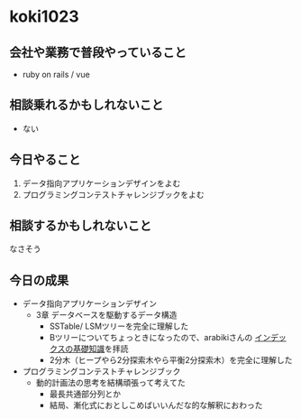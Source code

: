 # koki1023

## 会社や業務で普段やっていること

- ruby on rails / vue

## 相談乗れるかもしれないこと

- ない

## 今日やること

1. データ指向アプリケーションデザインをよむ
2. プログラミングコンテストチャレンジブックをよむ

## 相談するかもしれないこと

なさそう

## 今日の成果

- データ指向アプリケーションデザイン
  - 3章 データベースを駆動するデータ構造
    - SSTable/ LSMツリーを完全に理解した
    - Bツリーについてちょっときになったので、arabikiさんの [インデックスの基礎知識](https://techlife.cookpad.com/entry/2017/04/18/092524#f-765eb098)を拝読
    - 2分木（ヒープやら2分探索木やら平衡2分探索木）を完全に理解した
- プログラミングコンテストチャレンジブック
  - 動的計画法の思考を結構頑張って考えてた
    - 最長共通部分列とか
    - 結局、漸化式におとしこめばいいんだな的な解釈におわった
